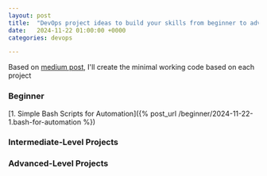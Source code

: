 ```yaml
---
layout: post
title:  "DevOps project ideas to build your skills from beginner to advanced"
date:   2024-11-22 01:00:00 +0000
categories: devops

---
```

Based on [medium post][medium-post], I'll create the minimal working code based on each project


### Beginner

[1. Simple Bash Scripts for Automation]({% post_url /beginner/2024-11-22-1.bash-for-automation %}) 


### Intermediate-Level Projects

### Advanced-Level Projects

[medium-post]: https://dev.to/prodevopsguytech/50-devops-project-ideas-to-build-your-skills-from-beginner-to-advanced-3e07